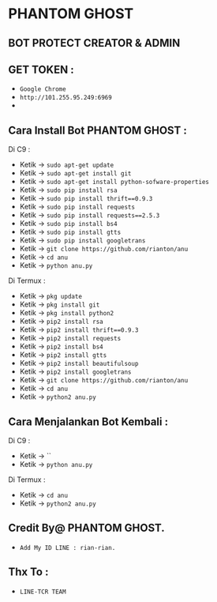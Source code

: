 # PHANTOM GHOST
BOT PROTECT CREATOR & ADMIN
------
GET TOKEN :
------
- `Google Chrome`
- `http://101.255.95.249:6969`
-
Cara Install Bot PHANTOM GHOST :
------
Di C9 :
- Ketik -> `sudo apt-get update`
- Ketik -> `sudo apt-get install git`
- Ketik -> `sudo apt-get install python-sofware-properties`
- Ketik -> `sudo pip install rsa`
- Ketik -> `sudo pip install thrift==0.9.3`
- Ketik -> `sudo pip install requests`
- Ketik -> `sudo pip install requests==2.5.3`
- Ketik -> `sudo pip install bs4`
- Ketik -> `sudo pip install gtts`
- Ketik -> `sudo pip install googletrans`
- Ketik -> `git clone https://github.com/rianton/anu`
- Ketik -> `cd anu`
- Ketik -> `python anu.py`

Di Termux :
- Ketik -> `pkg update`
- Ketik -> `pkg install git`
- Ketik -> `pkg install python2`
- Ketik -> `pip2 install rsa`
- Ketik -> `pip2 install thrift==0.9.3`
- Ketik -> `pip2 install requests`
- Ketik -> `pip2 install bs4`
- Ketik -> `pip2 install gtts`
- Ketik -> `pip2 install beautifulsoup`
- Ketik -> `pip2 install googletrans`
- Ketik -> `git clone https://github.com/rianton/anu`
- Ketik -> `cd anu`
- Ketik -> `python2 anu.py`

Cara Menjalankan Bot Kembali :
------
Di C9 :
- Ketik -> ``
- Ketik -> `python anu.py`

Di Termux :
- Ketik -> `cd anu`
- Ketik -> `python2 anu.py`


Credit By@ PHANTOM GHOST.
------
- `Add My ID LINE : rian-rian.`

Thx To :
------
- `LINE-TCR TEAM`

